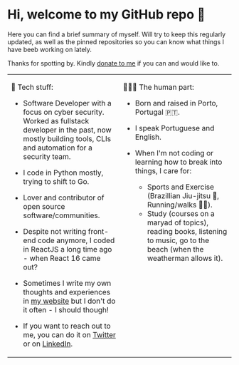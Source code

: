 # Hi, welcome to my GitHub repo 👋

Here you can find a brief summary of myself. Will try to keep this regularly updated, as well as the pinned repositories so you can know what things I have beeb working on lately.

Thanks for spotting by. Kindly [donate to me](https://www.paypal.com/paypalme/gsilvapt) if you can and would like to.


<table>
<tr>
<td valign="top" width="50%">

:robot: Tech stuff:

- Software Developer with a focus on cyber security. Worked as fullstack developer in the past, now mostly building tools, CLIs and automation for a security team.
  
- I code in Python mostly, trying to shift to Go.
  
- Lover and contributor of open source software/communities.
  
- Despite not writing front-end code anymore, I coded in ReactJS a long time ago - when React 16 came out?

- Sometimes I write my own thoughts and experiences in [my website](https://gsilvapt.me) but I don't do it often - I should though! 

- If you want to reach out to me, you can do it on [Twitter](https://gsilvapt.me) or on [LinkedIn](https://www.linkedin.com/in/gsilvapt/).

</td>
<td valign="top" width="50%">

🧑‍🦱👋 The human part:

- Born and raised in Porto, Portugal 🇵🇹.
 
- I speak Portuguese and English.

- When I'm not coding or learning how to break into things, I care for:
  - Sports and Exercise (Brazillian Jiu-jitsu 🥋, Running/walks 🏃‍♂️).
  - Study (courses on a maryad of topics), reading books, listening to music, go to the beach (when the weatherman allows it).

</td>
</tr>
</table>
